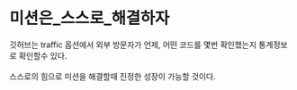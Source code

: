 
# 미션은_스스로_해결하자

깃허브는 traffic 옵션에서 외부 방문자가 언제, 어떤 코드를 몇번 확인했는지 통계정보로 확인할수 있다.<br>
<br>
스스로의 힘으로 미션을 해결할때 진정한 성장이 가능할 것이다.

<!--
**Firedrago95/Firedrago95** is a ✨ _special_ ✨ repository because its `README.md` (this file) appears on your GitHub profile.

Here are some ideas to get you started:

- 🔭 I’m currently working on ...
- 🌱 I’m currently learning ...
- 👯 I’m looking to collaborate on ...
- 🤔 I’m looking for help with ...
- 💬 Ask me about ...
- 📫 How to reach me: ...
- 😄 Pronouns: ...
- ⚡ Fun fact: ...
-->
